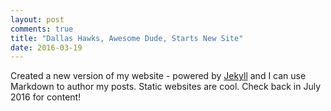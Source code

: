 ```yaml
---
layout: post
comments: true
title: "Dallas Hawks, Awesome Dude, Starts New Site"
date: 2016-03-19
---
```


Created a new version of my website - powered by [Jekyll](http://jekyllrb.com) and I can use Markdown to author my posts. Static websites are cool. Check back in July 2016 for content!
